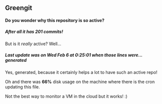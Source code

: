 ## Greengit

#### Do you wonder why this repository is so active?

##### After all it has 201 commits!

But is it *really* active? Well...

##### Last update was on Wed Feb 6 at 0:25:01 when those lines were... generated

Yes, generated, because it certainly helps a lot to have such an active repo!

Oh and there was **66%** disk usage on the machine
where there is the cron updating this file.

Not the best way to monitor a VM in the cloud but it works! :)
